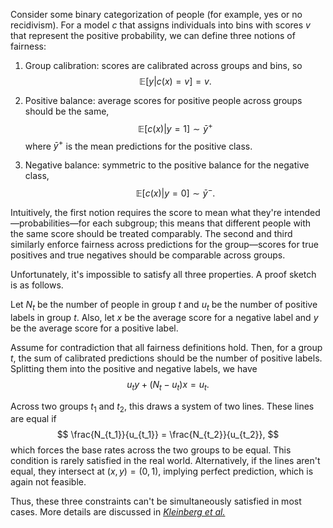 Consider some binary categorization of people (for example, yes or no recidivism). For a model $c$ that assigns individuals into bins with scores $v$ that represent the positive probability, we can define three notions of fairness:
1. Group calibration: scores are calibrated across groups and bins, so 
$$
\mathbb{E}[y \vert c(x) = v] = v.
$$

2. Positive balance: average scores for positive people across groups should be the same, 
$$
\mathbb{E}[c(x) \vert y = 1] \sim \bar{y}^+
$$
 where $\bar{y}^+$ is the mean predictions for the positive class.
3. Negative balance: symmetric to the positive balance for the negative class, 
$$
\mathbb{E}[c(x) \vert y = 0] \sim \bar{y}^-.
$$


Intuitively, the first notion requires the score to mean what they're intended—probabilities—for each subgroup; this means that different people with the same score should be treated comparably. The second and third similarly enforce fairness across predictions for the group—scores for true positives and true negatives should be comparable across groups.

Unfortunately, it's impossible to satisfy all three properties. A proof sketch is as follows.

Let $N_t$ be the number of people in group $t$ and $u_t$ be the number of positive labels in group $t$. Also, let $x$ be the average score for a negative label and $y$ be the average score for a positive label.

Assume for contradiction that all fairness definitions hold. Then, for a group $t$, the sum of calibrated predictions should be the number of positive labels. Splitting them into the positive and negative labels, we have 
$$
u_t y + (N_t - u_t)x = u_t.
$$


Across two groups $t_1$ and $t_2$, this draws a system of two lines. These lines are equal if 
$$
\frac{N_{t_1}}{u_{t_1}} = \frac{N_{t_2}}{u_{t_2}},
$$
 which forces the base rates across the two groups to be equal. This condition is rarely satisfied in the real world. Alternatively, if the lines aren't equal, they intersect at $(x, y) = (0, 1)$, implying perfect prediction, which is again not feasible.

Thus, these three constraints can't be simultaneously satisfied in most cases. More details are discussed in [*Kleinberg et al.*](https://arxiv.org/pdf/1609.05807.pdf)